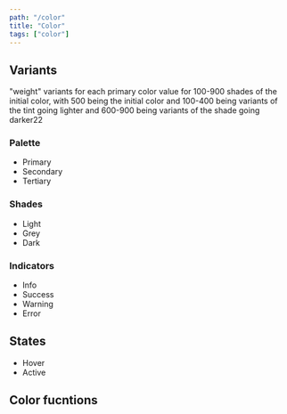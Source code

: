 ```yaml
---
path: "/color"
title: "Color"
tags: ["color"]
---
```


## Variants

"weight" variants for each primary color value for 100-900 shades of the initial color, with 500 being the initial color and 100-400 being variants of the tint going lighter and 600-900 being variants of the shade going darker22

### Palette

* Primary
* Secondary
* Tertiary

### Shades

* Light
* Grey
* Dark

### Indicators

* Info
* Success
* Warning
* Error

## States

* Hover
* Active

## Color fucntions